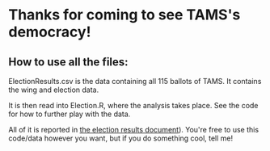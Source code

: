 # Thanks for coming to see TAMS's democracy!

## How to use all the files:

ElectionResults.csv is the data containing all 115 ballots of TAMS. It contains the wing and election data.

It is then read into Election.R, where the analysis takes place. See the code for how to further play with the data.

All of it is reported in [the election results document](https://drive.google.com/drive/u/0/folders/1HUuBHr419vAbkCFwjAsFnbjdVqHVIjAv)). You're free to use this code/data however you want, but if you do something cool, tell me!
